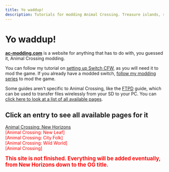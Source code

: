 ```yaml
---
title: Yo waddup!
description: Tutorials for modding Animal Crossing. Treasure islands, save editing, and game mods explained in one place.
---
```


# Yo waddup!
[**ac-modding.com**](https://ac-modding.com/) is a website for anything that has to do with, you guessed it, Animal Crossing modding. 

You can follow my tutorial on [setting up Switch CFW](switch-guide), as you will need it to mod the game. If you already have a modded switch, [follow my modding series](ACNH/mods) to mod the game.

Some guides aren't specific to Animal Crossing, like the [FTPD](FTPD) guide, which can be used to transfer files wirelessly from your SD to your PC. You can [click here to look at a list of all available pages](219).

## Click an entry to see all available pages for it
[Animal Crossing: New Horizons](/ACNH) <br> <span style="color:red">[Animal Crossing: New Leaf] <br> [Animal Crossing: City Folk] <br> [Animal Crossing: Wild World] <br> [Animal Crossing]</span>

<big><span style="color:red">**This site is not finished. Everything will be added eventually, from New Horizons down to the OG title.**</span></big>
